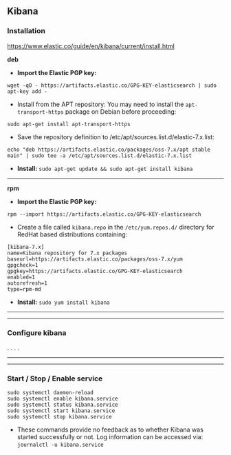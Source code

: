 ## Kibana

### Installation
https://www.elastic.co/guide/en/kibana/current/install.html

**deb**
* **Import the Elastic PGP key:**
```
wget -qO - https://artifacts.elastic.co/GPG-KEY-elasticsearch | sudo apt-key add -
```
* Install from the APT repository: You may need to install the `apt-transport-https` package on Debian before proceeding:
```
sudo apt-get install apt-transport-https
```
* Save the repository definition to /etc/apt/sources.list.d/elastic-7.x.list:
```
echo "deb https://artifacts.elastic.co/packages/oss-7.x/apt stable main" | sudo tee -a /etc/apt/sources.list.d/elastic-7.x.list
```
* **Install:** `sudo apt-get update && sudo apt-get install kibana`

----

**rpm**
* **Import the Elastic PGP key:**
```
rpm --import https://artifacts.elastic.co/GPG-KEY-elasticsearch
```
* Create a file called `kibana.repo` in the `/etc/yum.repos.d/` directory for RedHat based distributions containing:
```
[kibana-7.x]
name=Kibana repository for 7.x packages
baseurl=https://artifacts.elastic.co/packages/oss-7.x/yum
gpgcheck=1
gpgkey=https://artifacts.elastic.co/GPG-KEY-elasticsearch
enabled=1
autorefresh=1
type=rpm-md
```
* **Install:** `sudo yum install kibana`

----
----

### Configure kibana
.
.
.
.

----
----

### Start / Stop / Enable service
```
sudo systemctl daemon-reload
sudo systemctl enable kibana.service
sudo systemctl status kibana.service
sudo systemctl start kibana.service
sudo systemctl stop kibana.service
```

* These commands provide no feedback as to whether Kibana was started successfully or not. Log information can be accessed via: `journalctl -u kibana.service`
